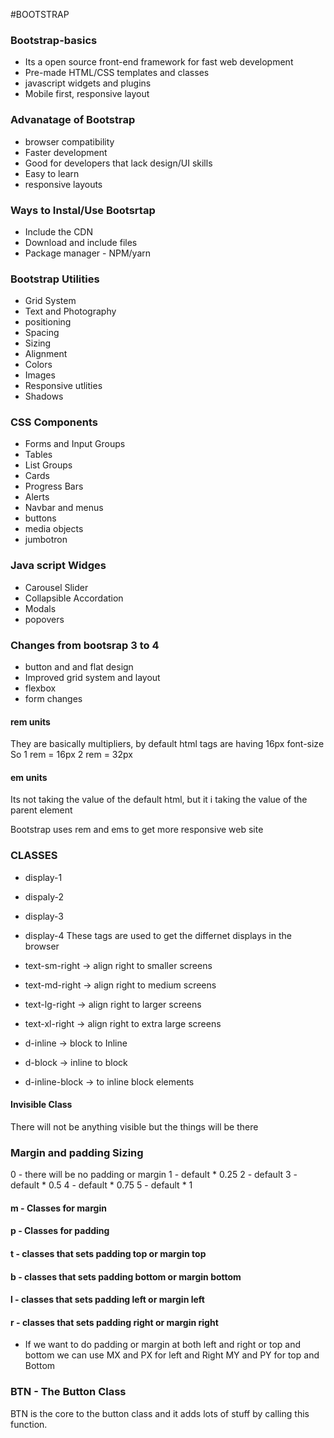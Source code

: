 #BOOTSTRAP

### Bootstrap-basics
* Its a open source front-end framework for fast web development
* Pre-made HTML/CSS templates and classes
* javascript widgets and plugins
* Mobile first, responsive layout

### Advanatage of Bootstrap
* browser compatibility
* Faster development
* Good for developers that lack design/UI skills
* Easy to learn
* responsive layouts

### Ways to Instal/Use Bootsrtap
* Include the CDN
* Download and include files
* Package manager - NPM/yarn

### Bootstrap Utilities
* Grid System
* Text and Photography
* positioning
* Spacing
* Sizing
* Alignment
* Colors
* Images
* Responsive utlities
* Shadows

### CSS Components
* Forms and Input Groups
* Tables
* List Groups
* Cards
* Progress Bars
* Alerts
* Navbar and menus
* buttons
* media objects
* jumbotron

### Java script Widges
* Carousel Slider
* Collapsible Accordation
* Modals
* popovers

### Changes from bootsrap 3 to 4
* button and and flat design
* Improved grid system and layout
* flexbox
* form changes

#### rem units
  They are basically multipliers, by default html tags are having 16px font-size
  So 1 rem = 16px
     2 rem = 32px

#### em units
  Its not taking the value of the default html, but it i taking the value of the parent element

  Bootstrap uses rem and ems to get more responsive web site

### CLASSES
* display-1
* dispaly-2
* display-3
* display-4
These tags are used to get the differnet displays in the browser

* text-sm-right -> align right to smaller screens 
* text-md-right -> align right to medium screens
* text-lg-right -> align right to larger screens
* text-xl-right -> align right to extra large screens


* d-inline -> block to Inline 
* d-block  -> inline to block
* d-inline-block -> to inline block elements

#### Invisible Class
There will not be anything visible but the things will be there

### Margin and padding Sizing
0 - there will be no padding or margin
1 - default * 0.25
2 - default
3 - default * 0.5
4 - default * 0.75
5 - default * 1

#### m - Classes for margin
#### p - Classes for padding
#### t - classes that sets padding top or margin top
#### b - classes that sets padding bottom or margin bottom
#### l - classes that sets padding left or margin left
#### r - classes that sets padding right or margin right

* If we want to do padding or margin at both left and right or top and bottom we can use 
MX and PX for left and Right
MY and PY for top and Bottom


### BTN - The Button Class
 BTN is the core to the button class and it adds lots of stuff by calling this function.